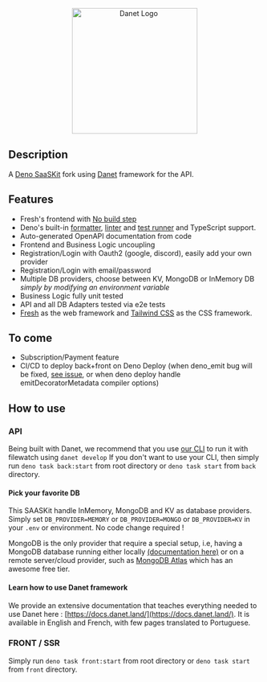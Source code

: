 <p align="center">
   <img src="https://user-images.githubusercontent.com/38007824/205580360-fa032554-5e9e-4266-8ec9-c78ca9a233bc.svg" width="250" alt="Danet Logo" />
</p>

## Description

A [Deno SaaSKit](https://deno.com/saaskit) fork using
[Danet](https://github.com/savory/danet) framework for the API.

## Features

- Fresh's frontend with
  [No build step](https://deno.com/blog/you-dont-need-a-build-step#non-building-with-deno-and-fresh)
- Deno's built-in [formatter](https://deno.land/manual/tools/formatter),
  [linter](https://deno.land/manual/tools/linter) and
  [test runner](https://deno.land/manual/basics/testing) and TypeScript support.
- Auto-generated OpenAPI documentation from code
- Frontend and Business Logic uncoupling
- Registration/Login with Oauth2 (google, discord), easily add your own provider
- Registration/Login with email/password
- Multiple DB providers, choose between KV, MongoDB or InMemory DB _simply by
  modifying an environment variable_
- Business Logic fully unit tested
- API and all DB Adapters tested via e2e tests
- [Fresh](https://fresh.deno.dev/) as the web framework and
  [Tailwind CSS](https://tailwindcss.com/) as the CSS framework.

## To come

- Subscription/Payment feature
- CI/CD to deploy back+front on Deno Deploy (when deno_emit bug will be fixed,
  [see issue](https://github.com/denoland/deno_emit/issues/122), or when deno
  deploy handle emitDecoratorMetadata compiler options)

## How to use

### API

Being built with Danet, we recommend that you use
[our CLI](https://docs.danet.land/cli.html) to run it with filewatch using
`danet develop` If you don't want to use your CLI, then simply run
`deno task back:start` from root directory or `deno task start` from `back`
directory.

#### Pick your favorite DB

This SAASKit handle InMemory, MongoDB and KV as database providers. Simply set
`DB_PROVIDER=MEMORY` or `DB_PROVIDER=MONGO` or `DB_PROVIDER=KV` in your `.env`
or environment. No code change required !

MongoDB is the only provider that require a special setup, i.e, having a MongoDB
database running either locally
[(documentation here)](https://www.mongodb.com/docs/manual/installation/) or on
a remote server/cloud provider, such as
[MongoDB Atlas](https://www.mongodb.com/atlas/database?tck=docs_server) which
has an awesome free tier.

#### Learn how to use Danet framework

We provide an extensive documentation that teaches everything needed to use
Danet here : [https://docs.danet.land/](https://docs.danet.land/). It is
available in English and French, with few pages translated to Portuguese.

### FRONT / SSR

Simply run `deno task front:start` from root directory or `deno task start` from
`front` directory.
